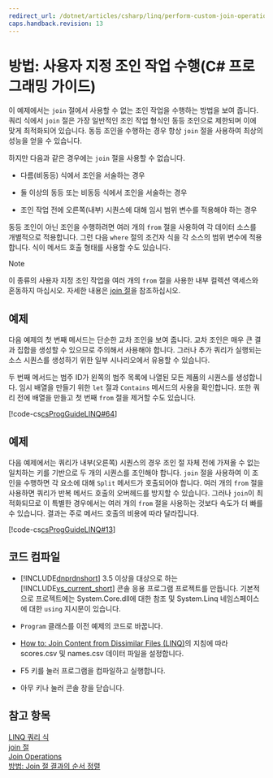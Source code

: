 ```yaml
---
redirect_url: /dotnet/articles/csharp/linq/perform-custom-join-operations
caps.handback.revision: 13
---
```

# 방법: 사용자 지정 조인 작업 수행(C# 프로그래밍 가이드)
이 예제에서는 `join` 절에서 사용할 수 없는 조인 작업을 수행하는 방법을 보여 줍니다.  쿼리 식에서 `join` 절은 가장 일반적인 조인 작업 형식인 동등 조인으로 제한되며 이에 맞게 최적화되어 있습니다.  동등 조인을 수행하는 경우 항상 `join` 절을 사용하여 최상의 성능을 얻을 수 있습니다.  
  
 하지만 다음과 같은 경우에는 `join` 절을 사용할 수 없습니다.  
  
-   다름\(비동등\) 식에서 조인을 서술하는 경우  
  
-   둘 이상의 동등 또는 비동등 식에서 조인을 서술하는 경우  
  
-   조인 작업 전에 오른쪽\(내부\) 시퀀스에 대해 임시 범위 변수를 적용해야 하는 경우  
  
 동등 조인이 아닌 조인을 수행하려면 여러 개의 `from` 절을 사용하여 각 데이터 소스를 개별적으로 적용합니다.  그런 다음 `where` 절의 조건자 식을 각 소스의 범위 변수에 적용합니다.  식이 메서드 호출 형태를 사용할 수도 있습니다.  
  
> [!NOTE]
>  이 종류의 사용자 지정 조인 작업을 여러 개의 `from` 절을 사용한 내부 컬렉션 액세스와 혼동하지 마십시오.  자세한 내용은 [join 절](../../../csharp/language-reference/keywords/join-clause.md)을 참조하십시오.  
  
## 예제  
 다음 예제의 첫 번째 메서드는 단순한 교차 조인을 보여 줍니다.  교차 조인은 매우 큰 결과 집합을 생성할 수 있으므로 주의해서 사용해야 합니다.  그러나 추가 쿼리가 실행되는 소스 시퀀스를 생성하기 위한 일부 시나리오에서 유용할 수 있습니다.  
  
 두 번째 메서드는 범주 ID가 왼쪽의 범주 목록에 나열된 모든 제품의 시퀀스를 생성합니다.  임시 배열을 만들기 위한 `let` 절과 `Contains` 메서드의 사용을 확인합니다.  또한 쿼리 전에 배열을 만들고 첫 번째 `from` 절을 제거할 수도 있습니다.  
  
 [!code-cs[csProgGuideLINQ#64](../../../csharp/programming-guide/arrays/codesnippet/csharp/csLINQProgRef/csRef30LangFeatures_2.cs#64)]  
  
## 예제  
 다음 예제에서는 쿼리가 내부\(오른쪽\) 시퀀스의 경우 조인 절 자체 전에 가져올 수 없는 일치하는 키를 기반으로 두 개의 시퀀스를 조인해야 합니다.  `join` 절을 사용하여 이 조인을 수행하면 각 요소에 대해 `Split` 메서드가 호출되어야 합니다.  여러 개의 `from` 절을 사용하면 쿼리가 반복 메서드 호출의 오버헤드를 방지할 수 있습니다.  그러나 `join`이 최적화되므로 이 특별한 경우에서는 여러 개의 `from` 절을 사용하는 것보다 속도가 더 빠를 수 있습니다.  결과는 주로 메서드 호출의 비용에 따라 달라집니다.  
  
 [!code-cs[csProgGuideLINQ#13](../../../csharp/programming-guide/arrays/codesnippet/csharp/csLINQProgRef/csrefLINQHowTos.cs#13)]  
  
## 코드 컴파일  
  
-   [!INCLUDE[dnprdnshort](../../../csharp/getting-started/includes/dnprdnshort-md.md)] 3.5 이상을 대상으로 하는 [!INCLUDE[vs_current_short](../../../csharp/programming-guide/classes-and-structs/includes/vs-current-short-md.md)] 콘솔 응용 프로그램 프로젝트를 만듭니다.  기본적으로 프로젝트에는 System.Core.dll에 대한 참조 및 System.Linq 네임스페이스에 대한 `using` 지시문이 있습니다.  
  
-   `Program` 클래스를 이전 예제의 코드로 바꿉니다.  
  
-   [How to: Join Content from Dissimilar Files \(LINQ\)](../Topic/How%20to:%20Join%20Content%20from%20Dissimilar%20Files%20\(LINQ\).md)의 지침에 따라 scores.csv 및 names.csv 데이터 파일을 설정합니다.  
  
-   F5 키를 눌러 프로그램을 컴파일하고 실행합니다.  
  
-   아무 키나 눌러 콘솔 창을 닫습니다.  
  
## 참고 항목  
 [LINQ 쿼리 식](../../../csharp/programming-guide/linq-query-expressions/index.md)   
 [join 절](../../../csharp/language-reference/keywords/join-clause.md)   
 [Join Operations](../../../visual-basic/programming-guide/concepts/linq/join-operations.md)   
 [방법: Join 절 결과의 순서 정렬](../../../csharp/programming-guide/linq-query-expressions/how-to-order-the-results-of-a-join-clause.md)